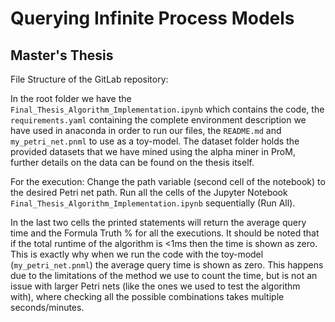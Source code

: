 # Querying Infinite Process Models
## Master's Thesis 



File Structure of the GitLab repository:

In the root folder we have the ```Final_Thesis_Algorithm_Implementation.ipynb```
 which contains the code, the ```requirements.yaml``` containing the complete environment description we have used in anaconda in order to run our files, the ```README.md``` and ```my_petri_net.pnml``` to use as a toy-model. 
 The dataset folder holds the provided datasets that we have mined using the alpha miner in ProM, further details on the data can be found on the thesis itself.

For the execution: 
Change the path variable (second cell of the notebook) to the desired Petri net path.
Run all the cells of the Jupyter Notebook 
```Final_Thesis_Algorithm_Implementation.ipynb``` sequentially (Run All).

In the last two cells the printed statements will return the average query time and the Formula Truth % for all the executions.
It should be noted that if the total runtime of the algorithm is  &lt;1ms then the time is shown as zero. This is exactly why when we run the code with the toy-model (```my_petri_net.pnml```) the average query time is shown as zero.
This happens due to the limitations of the method we use to count the time, but is not an issue with larger Petri nets (like the ones we used to test the algorithm with), where checking all the possible combinations takes multiple seconds/minutes.
